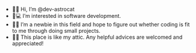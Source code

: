 - 👋🐱 Hi, I’m @dev-astrocat 
- 👀💻 I’m interested in software development.
- 🌱🌿 I’m a newbie in this field and hope to figure out whether coding is fit to me through doing small projects. 
- 🏡💜 This place is like my attic. Any helpful advices are welcomed and appreciated!

<!---
dev-astrocat/dev-astrocat is a ✨ special ✨ repository because its `README.md` (this file) appears on your GitHub profile.
You can click the Preview link to take a look at your changes.
--->

